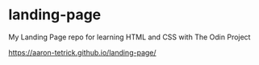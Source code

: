 # landing-page
My Landing Page repo for learning HTML and CSS with The Odin Project

https://aaron-tetrick.github.io/landing-page/
